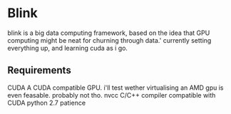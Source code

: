 # Blink
blink is a big data computing framework, based on the idea that GPU computing might be neat for churning through data.'
currently setting everything up, and learning cuda as i go.

## Requirements
CUDA
A CUDA compatible GPU. i'll test wether virtualising an AMD gpu is even feasable. probably not tho.
nvcc
C/C++ compiler compatible with CUDA
python 2.7
patience
